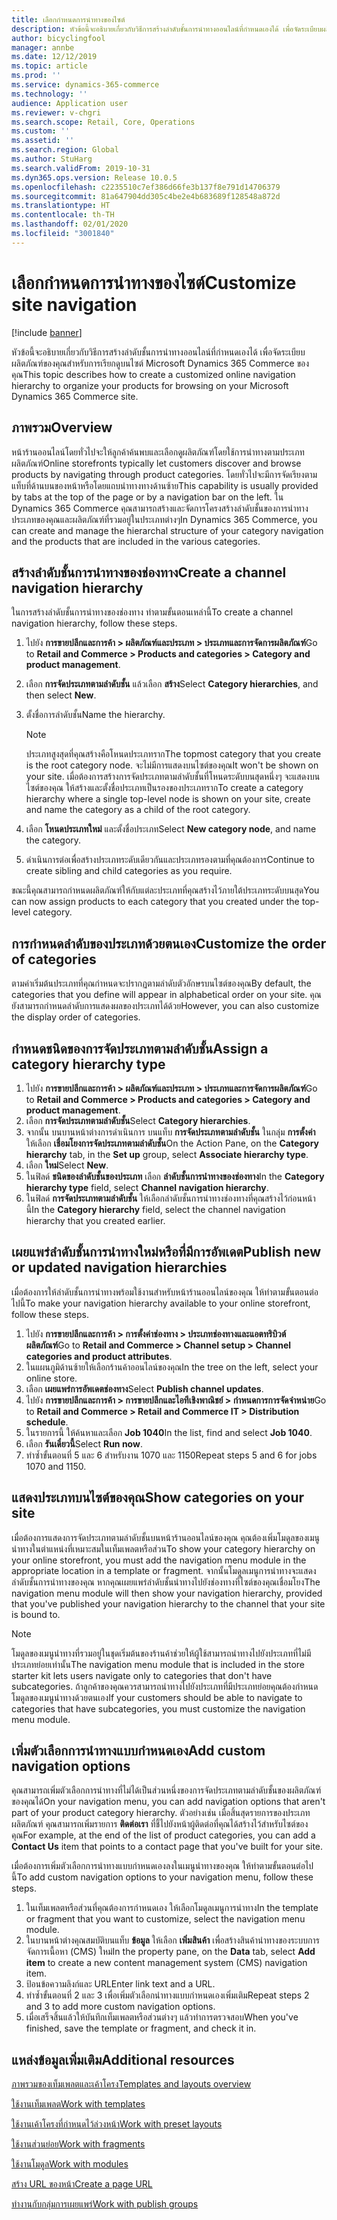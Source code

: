 ```yaml
---
title: เลือกกำหนดการนำทางของไซต์
description: หัวข้อนี้จะอธิบายเกี่ยวกับวิธีการสร้างลำดับชั้นการนำทางออนไลน์ที่กำหนดเองได้ เพื่อจัดระเบียบผลิตภัณฑ์ของคุณสำหรับการเรียกดูบนไซต์ Microsoft Dynamics 365 Commerce ของคุณ
author: bicyclingfool
manager: annbe
ms.date: 12/12/2019
ms.topic: article
ms.prod: ''
ms.service: dynamics-365-commerce
ms.technology: ''
audience: Application user
ms.reviewer: v-chgri
ms.search.scope: Retail, Core, Operations
ms.custom: ''
ms.assetid: ''
ms.search.region: Global
ms.author: StuHarg
ms.search.validFrom: 2019-10-31
ms.dyn365.ops.version: Release 10.0.5
ms.openlocfilehash: c2235510c7ef386d66fe3b137f8e791d14706379
ms.sourcegitcommit: 81a647904dd305c4be2e4b683689f128548a872d
ms.translationtype: HT
ms.contentlocale: th-TH
ms.lasthandoff: 02/01/2020
ms.locfileid: "3001840"
---
```

# <a name="customize-site-navigation"></a><span data-ttu-id="931e6-103">เลือกกำหนดการนำทางของไซต์</span><span class="sxs-lookup"><span data-stu-id="931e6-103">Customize site navigation</span></span>


[!include [banner](includes/banner.md)]

<span data-ttu-id="931e6-104">หัวข้อนี้จะอธิบายเกี่ยวกับวิธีการสร้างลำดับชั้นการนำทางออนไลน์ที่กำหนดเองได้ เพื่อจัดระเบียบผลิตภัณฑ์ของคุณสำหรับการเรียกดูบนไซต์ Microsoft Dynamics 365 Commerce ของคุณ</span><span class="sxs-lookup"><span data-stu-id="931e6-104">This topic describes how to create a customized online navigation hierarchy to organize your products for browsing on your Microsoft Dynamics 365 Commerce site.</span></span>

## <a name="overview"></a><span data-ttu-id="931e6-105">ภาพรวม</span><span class="sxs-lookup"><span data-stu-id="931e6-105">Overview</span></span>

<span data-ttu-id="931e6-106">หน้าร้านออนไลน์โดยทั่วไปจะให้ลูกค้าค้นพบและเลือกดูผลิตภัณฑ์โดยใช้การนำทางตามประเภทผลิตภัณฑ์</span><span class="sxs-lookup"><span data-stu-id="931e6-106">Online storefronts typically let customers discover and browse products by navigating through product categories.</span></span> <span data-ttu-id="931e6-107">โดยทั่วไปจะมีการจัดเรียงตามแท็บที่ด้านบนของหน้าหรือโดยแถบนำทางทางด้านซ้าย</span><span class="sxs-lookup"><span data-stu-id="931e6-107">This capability is usually provided by tabs at the top of the page or by a navigation bar on the left.</span></span> <span data-ttu-id="931e6-108">ใน Dynamics 365 Commerce คุณสามารถสร้างและจัดการโครงสร้างลำดับชั้นของการนำทางประเภทของคุณและผลิตภัณฑ์ที่รวมอยู่ในประเภทต่างๆ</span><span class="sxs-lookup"><span data-stu-id="931e6-108">In Dynamics 365 Commerce, you can create and manage the hierarchal structure of your category navigation and the products that are included in the various categories.</span></span>

## <a name="create-a-channel-navigation-hierarchy"></a><span data-ttu-id="931e6-109">สร้างลำดับชั้นการนำทางของช่องทาง</span><span class="sxs-lookup"><span data-stu-id="931e6-109">Create a channel navigation hierarchy</span></span>

<span data-ttu-id="931e6-110">ในการสร้างลำดับชั้นการนำทางของช่องทาง ทำตามขั้นตอนเหล่านี้</span><span class="sxs-lookup"><span data-stu-id="931e6-110">To create a channel navigation hierarchy, follow these steps.</span></span>

1. <span data-ttu-id="931e6-111">ไปยัง **การขายปลีกและการค้า \> ผลิตภัณฑ์และประเภท \> ประเภทและการจัดการผลิตภัณฑ์**</span><span class="sxs-lookup"><span data-stu-id="931e6-111">Go to **Retail and Commerce \> Products and categories \> Category and product management**.</span></span>
1. <span data-ttu-id="931e6-112">เลือก **การจัดประเภทตามลำดับชั้น** แล้วเลือก **สร้าง**</span><span class="sxs-lookup"><span data-stu-id="931e6-112">Select **Category hierarchies**, and then select **New**.</span></span>
1. <span data-ttu-id="931e6-113">ตั้งชื่อการลำดับชั้น</span><span class="sxs-lookup"><span data-stu-id="931e6-113">Name the hierarchy.</span></span>

    > [!NOTE]
    > <span data-ttu-id="931e6-114">ประเภทสูงสุดที่คุณสร้างคือโหนดประเภทราก</span><span class="sxs-lookup"><span data-stu-id="931e6-114">The topmost category that you create is the root category node.</span></span> <span data-ttu-id="931e6-115">จะไม่มีการแสดงบนไซต์ของคุณ</span><span class="sxs-lookup"><span data-stu-id="931e6-115">It won't be shown on your site.</span></span> <span data-ttu-id="931e6-116">เมื่อต้องการสร้างการจัดประเภทตามลำดับชั้นที่โหนดระดับบนสุดหนึ่งๆ จะแสดงบนไซต์ของคุณ ให้สร้างและตั้งชื่อประเภทเป็นรองของประเภทราก</span><span class="sxs-lookup"><span data-stu-id="931e6-116">To create a category hierarchy where a single top-level node is shown on your site, create and name the category as a child of the root category.</span></span>

1. <span data-ttu-id="931e6-117">เลือก **โหนดประเภทใหม่** และตั้งชื่อประเภท</span><span class="sxs-lookup"><span data-stu-id="931e6-117">Select **New category node**, and name the category.</span></span>
1. <span data-ttu-id="931e6-118">ดำเนินการต่อเพื่อสร้างประเภทระดับเดียวกันและประเภทรองตามที่คุณต้องการ</span><span class="sxs-lookup"><span data-stu-id="931e6-118">Continue to create sibling and child categories as you require.</span></span>

<span data-ttu-id="931e6-119">ขณะนี้คุณสามารถกำหนดผลิตภัณฑ์ให้กับแต่ละประเภทที่คุณสร้างไว้ภายใต้ประเภทระดับบนสุด</span><span class="sxs-lookup"><span data-stu-id="931e6-119">You can now assign products to each category that you created under the top-level category.</span></span>

## <a name="customize-the-order-of-categories"></a><span data-ttu-id="931e6-120">การกำหนดลำดับของประเภทด้วยตนเอง</span><span class="sxs-lookup"><span data-stu-id="931e6-120">Customize the order of categories</span></span>

<span data-ttu-id="931e6-121">ตามค่าเริ่มต้นประเภทที่คุณกำหนดจะปรากฏตามลำดับตัวอักษรบนไซต์ของคุณ</span><span class="sxs-lookup"><span data-stu-id="931e6-121">By default, the categories that you define will appear in alphabetical order on your site.</span></span> <span data-ttu-id="931e6-122">คุณยังสามารถกำหนดลำดับการแสดงผลของประเภทได้ด้วย</span><span class="sxs-lookup"><span data-stu-id="931e6-122">However, you can also customize the display order of categories.</span></span>

## <a name="assign-a-category-hierarchy-type"></a><span data-ttu-id="931e6-123">กำหนดชนิดของการจัดประเภทตามลำดับชั้น</span><span class="sxs-lookup"><span data-stu-id="931e6-123">Assign a category hierarchy type</span></span>

1. <span data-ttu-id="931e6-124">ไปยัง **การขายปลีกและการค้า \> ผลิตภัณฑ์และประเภท \> ประเภทและการจัดการผลิตภัณฑ์**</span><span class="sxs-lookup"><span data-stu-id="931e6-124">Go to **Retail and Commerce \> Products and categories \> Category and product management**.</span></span>
1. <span data-ttu-id="931e6-125">เลือก **การจัดประเภทตามลำดับชั้น**</span><span class="sxs-lookup"><span data-stu-id="931e6-125">Select **Category hierarchies**.</span></span>
1. <span data-ttu-id="931e6-126">จากนั้น บนบานหน้าต่างการดำเนินการ บนแท็บ **การจัดประเภทตามลำดับชั้น** ในกลุ่ม **การตั้งค่า** ให้เลือก **เชื่อมโยงการจัดประเภทตามลำดับชั้น**</span><span class="sxs-lookup"><span data-stu-id="931e6-126">On the Action Pane, on the **Category hierarchy** tab, in the **Set up** group, select **Associate hierarchy type**.</span></span>
1. <span data-ttu-id="931e6-127">เลือก **ใหม่**</span><span class="sxs-lookup"><span data-stu-id="931e6-127">Select **New**.</span></span>
1. <span data-ttu-id="931e6-128">ในฟิลด์ **ชนิดของลำดับชั้นของประเภท** เลือก **ลำดับชั้นการนำทางของช่องทาง**</span><span class="sxs-lookup"><span data-stu-id="931e6-128">In the **Category hierarchy type** field, select **Channel navigation hierarchy**.</span></span>
1. <span data-ttu-id="931e6-129">ในฟิลด์ **การจัดประเภทตามลำดับชั้น** ให้เลือกลำดับชั้นการนำทางช่องทางที่คุณสร้างไว้ก่อนหน้านี้</span><span class="sxs-lookup"><span data-stu-id="931e6-129">In the **Category hierarchy** field, select the channel navigation hierarchy that you created earlier.</span></span>

## <a name="publish-new-or-updated-navigation-hierarchies"></a><span data-ttu-id="931e6-130">เผยแพร่ลำดับชั้นการนำทางใหม่หรือที่มีการอัพเดต</span><span class="sxs-lookup"><span data-stu-id="931e6-130">Publish new or updated navigation hierarchies</span></span>

<span data-ttu-id="931e6-131">เมื่อต้องการให้ลำดับชั้นการนำทางพร้อมใช้งานสำหรับหน้าร้านออนไลน์ของคุณ ให้ทำตามขั้นตอนต่อไปนี้</span><span class="sxs-lookup"><span data-stu-id="931e6-131">To make your navigation hierarchy available to your online storefront, follow these steps.</span></span>

1. <span data-ttu-id="931e6-132">ไปยัง **การขายปลีกและการค้า \> การตั้งค่าช่องทาง \> ประเภทช่องทางและแอตทริบิวต์ผลิตภัณฑ์**</span><span class="sxs-lookup"><span data-stu-id="931e6-132">Go to **Retail and Commerce \> Channel setup \> Channel categories and product attributes**.</span></span>
1. <span data-ttu-id="931e6-133">ในแผนภูมิด้านซ้ายให้เลือกร้านค้าออนไลน์ของคุณ</span><span class="sxs-lookup"><span data-stu-id="931e6-133">In the tree on the left, select your online store.</span></span>
1. <span data-ttu-id="931e6-134">เลือก **เผยแพร่การอัพเดตช่องทาง**</span><span class="sxs-lookup"><span data-stu-id="931e6-134">Select **Publish channel updates**.</span></span>
1. <span data-ttu-id="931e6-135">ไปยัง **การขายปลีกและการค้า \> การขายปลีกและไอทีเชิงพาณิชย์ \> กำหนดการการจัดจำหน่าย**</span><span class="sxs-lookup"><span data-stu-id="931e6-135">Go to **Retail and Commerce \> Retail and Commerce IT \> Distribution schedule**.</span></span>
1. <span data-ttu-id="931e6-136">ในรายการนี้ ให้ค้นหาและเลือก **Job 1040**</span><span class="sxs-lookup"><span data-stu-id="931e6-136">In the list, find and select **Job 1040**.</span></span>
1. <span data-ttu-id="931e6-137">เลือก **รันเดี๋ยวนี้**</span><span class="sxs-lookup"><span data-stu-id="931e6-137">Select **Run now**.</span></span>
1. <span data-ttu-id="931e6-138">ทำซ้ำขั้นตอนที่ 5 และ 6 สำหรับงาน 1070 และ 1150</span><span class="sxs-lookup"><span data-stu-id="931e6-138">Repeat steps 5 and 6 for jobs 1070 and 1150.</span></span>

## <a name="show-categories-on-your-site"></a><span data-ttu-id="931e6-139">แสดงประเภทบนไซต์ของคุณ</span><span class="sxs-lookup"><span data-stu-id="931e6-139">Show categories on your site</span></span>

<span data-ttu-id="931e6-140">เมื่อต้องการแสดงการจัดประเภทตามลำดับชั้นบนหน้าร้านออนไลน์ของคุณ คุณต้องเพิ่มโมดูลของเมนูนำทางในตำแหน่งที่เหมาะสมในเท็มเพลตหรือส่วน</span><span class="sxs-lookup"><span data-stu-id="931e6-140">To show your category hierarchy on your online storefront, you must add the navigation menu module in the appropriate location in a template or fragment.</span></span> <span data-ttu-id="931e6-141">จากนั้นโมดูลเมนูการนำทางจะแสดงลำดับชั้นการนำทางของคุณ หากคุณเผยแพร่ลำดับชั้นนำทางไปยังช่องทางที่ไซต์ของคุณเชื่อมโยง</span><span class="sxs-lookup"><span data-stu-id="931e6-141">The navigation menu module will then show your navigation hierarchy, provided that you've published your navigation hierarchy to the channel that your site is bound to.</span></span>

> [!NOTE]
> <span data-ttu-id="931e6-142">โมดูลของเมนูนำทางที่รวมอยู่ในชุดเริ่มต้นของร้านค้าช่วยให้ผู้ใช้สามารถนำทางไปยังประเภทที่ไม่มีประเภทย่อยเท่านั้น</span><span class="sxs-lookup"><span data-stu-id="931e6-142">The navigation menu module that is included in the store starter kit lets users navigate only to categories that don't have subcategories.</span></span> <span data-ttu-id="931e6-143">ถ้าลูกค้าของคุณควรสามารถนำทางไปยังประเภทที่มีประเภทย่อยคุณต้องกำหนดโมดูลของเมนูนำทางด้วยตนเอง</span><span class="sxs-lookup"><span data-stu-id="931e6-143">If your customers should be able to navigate to categories that have subcategories, you must customize the navigation menu module.</span></span>

## <a name="add-custom-navigation-options"></a><span data-ttu-id="931e6-144">เพิ่มตัวเลือกการนำทางแบบกำหนดเอง</span><span class="sxs-lookup"><span data-stu-id="931e6-144">Add custom navigation options</span></span>

<span data-ttu-id="931e6-145">คุณสามารถเพิ่มตัวเลือกการนำทางที่ไม่ได้เป็นส่วนหนึ่งของการจัดประเภทตามลำดับชั้นของผลิตภัณฑ์ของคุณได้</span><span class="sxs-lookup"><span data-stu-id="931e6-145">On your navigation menu, you can add navigation options that aren't part of your product category hierarchy.</span></span> <span data-ttu-id="931e6-146">ตัวอย่างเช่น เมื่อสิ้นสุดรายการของประเภทผลิตภัณฑ์ คุณสามารถเพิ่มรายการ **ติดต่อเรา** ที่ชี้ไปยังหน้าผู้ติดต่อที่คุณได้สร้างไว้สำหรับไซต์ของคุณ</span><span class="sxs-lookup"><span data-stu-id="931e6-146">For example, at the end of the list of product categories, you can add a **Contact Us** item that points to a contact page that you've built for your site.</span></span>

<span data-ttu-id="931e6-147">เมื่อต้องการเพิ่มตัวเลือกการนำทางแบบกำหนดเองลงในเมนูนำทางของคุณ ให้ทำตามขั้นตอนต่อไปนี้</span><span class="sxs-lookup"><span data-stu-id="931e6-147">To add custom navigation options to your navigation menu, follow these steps.</span></span>

1. <span data-ttu-id="931e6-148">ในเท็มเพลตหรือส่วนที่คุณต้องการกำหนดเอง ให้เลือกโมดูลเมนูการนำทาง</span><span class="sxs-lookup"><span data-stu-id="931e6-148">In the template or fragment that you want to customize, select the navigation menu module.</span></span>
1. <span data-ttu-id="931e6-149">ในบานหน้าต่างคุณสมบัติบนแท็บ **ข้อมูล** ให้เลือก **เพิ่มสินค้า** เพื่อสร้างสินค้านำทางของระบบการจัดการเนื้อหา (CMS) ใหม่</span><span class="sxs-lookup"><span data-stu-id="931e6-149">In the property pane, on the **Data** tab, select **Add item** to create a new content management system (CMS) navigation item.</span></span>
1. <span data-ttu-id="931e6-150">ป้อนข้อความลิงก์และ URL</span><span class="sxs-lookup"><span data-stu-id="931e6-150">Enter link text and a URL.</span></span>
1. <span data-ttu-id="931e6-151">ทำซ้ำขั้นตอนที่ 2 และ 3 เพื่อเพิ่มตัวเลือกนำทางแบบกำหนดเองเพิ่มเติม</span><span class="sxs-lookup"><span data-stu-id="931e6-151">Repeat steps 2 and 3 to add more custom navigation options.</span></span>
1. <span data-ttu-id="931e6-152">เมื่อเสร็จสิ้นแล้วให้บันทึกเท็มเพลตหรือส่วนต่างๆ แล้วทำการตรวจสอบ</span><span class="sxs-lookup"><span data-stu-id="931e6-152">When you've finished, save the template or fragment, and check it in.</span></span>

## <a name="additional-resources"></a><span data-ttu-id="931e6-153">แหล่งข้อมูลเพิ่มเติม</span><span class="sxs-lookup"><span data-stu-id="931e6-153">Additional resources</span></span>

[<span data-ttu-id="931e6-154">ภาพรวมของเท็มเพลตและเค้าโครง</span><span class="sxs-lookup"><span data-stu-id="931e6-154">Templates and layouts overview</span></span>](templates-layouts-overview.md)

[<span data-ttu-id="931e6-155">ใช้งานเท็มเพลต</span><span class="sxs-lookup"><span data-stu-id="931e6-155">Work with templates</span></span>](work-with-templates.md)

[<span data-ttu-id="931e6-156">ใช้งานเค้าโครงที่กำหนดไว้ล่วงหน้า</span><span class="sxs-lookup"><span data-stu-id="931e6-156">Work with preset layouts</span></span>](work-with-layouts.md)

[<span data-ttu-id="931e6-157">ใช้งานส่วนย่อย</span><span class="sxs-lookup"><span data-stu-id="931e6-157">Work with fragments</span></span>](work-with-fragments.md)

[<span data-ttu-id="931e6-158">ใช้งานโมดูล</span><span class="sxs-lookup"><span data-stu-id="931e6-158">Work with modules</span></span>](work-with-modules.md)

[<span data-ttu-id="931e6-159">สร้าง URL ของหน้า</span><span class="sxs-lookup"><span data-stu-id="931e6-159">Create a page URL</span></span>](create-page-url.md)

[<span data-ttu-id="931e6-160">ทำงานกับกลุ่มการเผยแพร่</span><span class="sxs-lookup"><span data-stu-id="931e6-160">Work with publish groups</span></span>](publish-groups.md)
